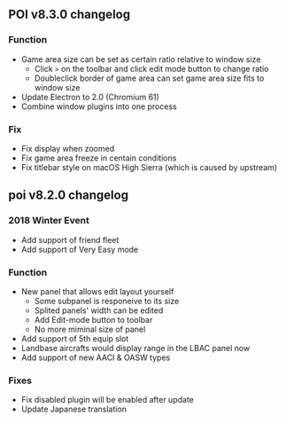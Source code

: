 ## POI v8.3.0 changelog
### Function
- Game area size can be set as certain ratio relative to window size
  - Click `>` on the toolbar and click edit mode button to change ratio
  - Doubleclick border of game area can set game area size fits to window size
- Update Electron to 2.0 (Chromium 61)
- Combine window plugins into one process

### Fix
- Fix display when zoomed
- Fix game area freeze in centain conditions
- Fix titlebar style on macOS High Sierra (which is caused by upstream)

## poi v8.2.0 changelog
### 2018 Winter Event
- Add support of friend fleet
- Add support of Very Easy mode

### Function
- New panel that allows edit layout yourself
  + Some subpanel is responeive to its size
  + Splited panels' width can be edited
  + Add Edit-mode button to toolbar
  + No more miminal size of panel
- Add support of 5th equip slot
- Landbase aircrafts would display range in the LBAC panel now
- Add support of new AACI & OASW types

### Fixes
- Fix disabled plugin will be enabled after update
- Update Japanese translation

